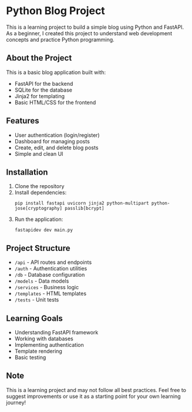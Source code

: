 # Python Blog Project

This is a learning project to build a simple blog using Python and FastAPI. As a beginner, I created this project to understand web development concepts and practice Python programming.

## About the Project

This is a basic blog application built with:
- FastAPI for the backend
- SQLite for the database
- Jinja2 for templating
- Basic HTML/CSS for the frontend

## Features

- User authentication (login/register)
- Dashboard for managing posts
- Create, edit, and delete blog posts
- Simple and clean UI

## Installation

1. Clone the repository
2. Install dependencies:
   ```
   pip install fastapi uvicorn jinja2 python-multipart python-jose[cryptography] passlib[bcrypt]
   ```
3. Run the application:
   ```
   fastapidev dev main.py
   ```

## Project Structure

- `/api` - API routes and endpoints
- `/auth` - Authentication utilities
- `/db` - Database configuration
- `/models` - Data models
- `/services` - Business logic
- `/templates` - HTML templates
- `/tests` - Unit tests

## Learning Goals

- Understanding FastAPI framework
- Working with databases
- Implementing authentication
- Template rendering
- Basic testing

## Note

This is a learning project and may not follow all best practices. Feel free to suggest improvements or use it as a starting point for your own learning journey!
